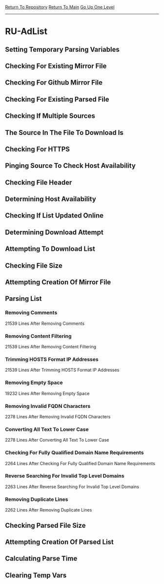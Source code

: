 [Return To Repository](https://github.com/deathbybandaid/piholeparser/)
[Return To Main](https://github.com/deathbybandaid/piholeparser/blob/master/RecentRunLogs/Mainlog.md)
[Go Up One Level](https://github.com/deathbybandaid/piholeparser/blob/master/RecentRunLogs/TopLevelScripts/30-Processing-External-Blacklists.md)
____________________________________
# RU-AdList
## Setting Temporary Parsing Variables
## Checking For Existing Mirror File
## Checking For Github Mirror File
## Checking For Existing Parsed File
## Checking If Multiple Sources
## The Source In The File To Download Is
## Checking For HTTPS
## Pinging Source To Check Host Availability
## Checking File Header
## Determining Host Availability
## Checking If List Updated Online
## Determining Download Attempt
## Attempting To Download List
## Checking File Size
## Attempting Creation Of Mirror File
## Parsing List
### Removing Comments
21539 Lines After Removing Comments
### Removing Content Filtering
21539 Lines After Removing Content Filtering
### Trimming HOSTS Format IP Addresses
21539 Lines After Trimming HOSTS Format IP Addresses
### Removing Empty Space
19232 Lines After Removing Empty Space
### Removing Invalid FQDN Characters
2278 Lines After Removing Invalid FQDN Characters
### Converting All Text To Lower Case
2278 Lines After Converting All Text To Lower Case
### Checking For Fully Qualified Domain Name Requirements
2264 Lines After Checking For Fully Qualified Domain Name Requirements
### Reverse Searching For Invalid Top Level Domains
2263 Lines After Reverse Searching For Invalid Top Level Domains
### Removing Duplicate Lines
2262 Lines After Removing Duplicate Lines
## Checking Parsed File Size
## Attempting Creation Of Parsed List
## Calculating Parse Time
## Clearing Temp Vars

